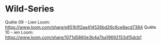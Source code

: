 # Wild-Series
Quête 09 - Lien Loom:
https://www.loom.com/share/e851b1f2aa414526bd26c6ce6acd7384
Quête 10 - ien Loom:
https://www.loom.com/share/1071d5860e3b4a7ba19692153d15dcb1
